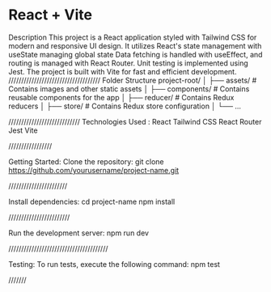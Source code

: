 
# React + Vite

Description
This project is a React application styled with Tailwind CSS for modern and responsive UI design. It utilizes React's state management with useState  managing global state  Data fetching is handled with useEffect, and routing is managed with React Router. Unit testing is implemented using Jest. The project is built with Vite for fast and efficient development.
////////////////////////////////////
Folder Structure
project-root/
│
├── assets/               # Contains images and other static assets
│
├── components/           # Contains reusable components for the app
│
├── reducer/              # Contains Redux reducers
│
├── store/                # Contains Redux store configuration
│
└── ...


////////////////////////////
Technologies Used :
React
Tailwind CSS
React Router
Jest
Vite

/////////////////

Getting Started:
Clone the repository:
git clone https://github.com/yourusername/project-name.git

///////////////////////

Install dependencies:
cd project-name
npm install

////////////////////////

Run the development server:
npm run dev

///////////////////////////////////////

Testing:
To run tests, execute the following command:
npm test

///////

